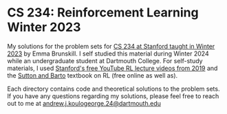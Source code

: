 # CS 234: Reinforcement Learning Winter 2023
My solutions for the problem sets for [CS 234 at Stanford taught in Winter 2023]([https://web.stanford.edu/class/cs234/]) by Emma Brunskill. I self studied this material during Winter 2024 while an undergraduate student at Dartmouth College. For self-study materials, I used [Stanford's free YouTube RL lecture videos from 2019]([https://www.youtube.com/watch?v=FgzM3zpZ55o]) and the [Sutton and Barto]([http://incompleteideas.net/book/the-book-2nd.html]) textbook on RL (free online as well as).

Each directory contains code and theoretical solutions to the problem sets. If you have any questions regarding my solutions, please feel free to reach out to me at andrew.j.koulogeorge.24@dartmouth.edu
